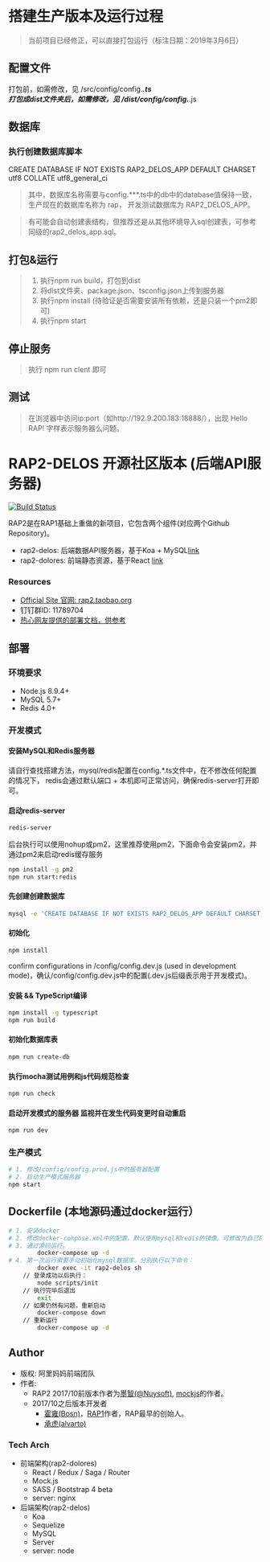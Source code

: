 # 搭建生产版本及运行过程
> 当前项目已经修正，可以直接打包运行（标注日期：2019年3月6日）
## 配置文件
打包前，如需修改，见 /src/config/config.***.ts  
打包成dist文件夹后，如需修改，见 /dist/config/config.***.js 
## 数据库
### 执行创建数据库脚本
CREATE DATABASE IF NOT EXISTS RAP2_DELOS_APP DEFAULT CHARSET utf8 COLLATE utf8_general_ci
> 其中，数据库名称需要与config.***.ts中的db中的database值保持一致，生产现在的数据库名称为 rap， 开发测试数据库为 RAP2_DELOS_APP。

> 有可能会自动创建表结构，但推荐还是从其他环境导入sql创建表，可参考同级的rap2_delos_app.sql。

## 打包&运行
> 1. 执行npm run build，打包到dist
> 2. 将dist文件夹、package.json、tsconfig.json上传到服务器
> 3. 执行npm install (待验证是否需要安装所有依赖，还是只装一个pm2即可)
> 4. 执行npm start

## 停止服务
> 执行 npm run clent 即可

## 测试
> 在浏览器中访问ip:port（如http://192.9.200.183:18888/），出现 Hello RAP! 字样表示服务器么问题。


# RAP2-DELOS 开源社区版本 (后端API服务器)

[![Build Status](https://travis-ci.org/thx/rap2-delos.svg?branch=master)](https://travis-ci.org/thx/rap2-delos)

RAP2是在RAP1基础上重做的新项目，它包含两个组件(对应两个Github Repository)。

* rap2-delos: 后端数据API服务器，基于Koa + MySQL[link](http://github.com/thx/rap2-delos)
* rap2-dolores: 前端静态资源，基于React [link](http://github.com/thx/rap2-dolores)

### Resources

* [Official Site 官网: rap2.taobao.org](http://rap2.taobao.org)
* 钉钉群ID: 11789704
* [热心网友提供的部署文档，供参考](https://github.com/thx/rap2-delos/issues/119)

## 部署

### 环境要求
* Node.js 8.9.4+
* MySQL 5.7+
* Redis 4.0+

### 开发模式

#### 安装MySQL和Redis服务器

请自行查找搭建方法，mysql/redis配置在config.*.ts文件中，在不修改任何配置的情况下，
redis会通过默认端口 + 本机即可正常访问，确保redis-server打开即可。

#### 启动redis-server

```sh
redis-server
```

后台执行可以使用nohup或pm2，这里推荐使用pm2，下面命令会安装pm2，并通过pm2来启动redis缓存服务

```bash
npm install -g pm2
npm run start:redis
```

#### 先创建创建数据库

```bash
mysql -e 'CREATE DATABASE IF NOT EXISTS RAP2_DELOS_APP DEFAULT CHARSET utf8 COLLATE utf8_general_ci'
```

#### 初始化

```bash
npm install
```

confirm configurations in /config/config.dev.js (used in development mode)，确认/config/config.dev.js中的配置(.dev.js后缀表示用于开发模式)。

#### 安装 && TypeScript编译

```bash
npm install -g typescript
npm run build
```

#### 初始化数据库表

```bash
npm run create-db
```

#### 执行mocha测试用例和js代码规范检查
```bash
npm run check
```

#### 启动开发模式的服务器 监视并在发生代码变更时自动重启
```bash
npm run dev
```

### 生产模式

```sh
# 1. 修改/config/config.prod.js中的服务器配置
# 2. 启动生产模式服务器
npm start

```

## Dockerfile (本地源码通过docker运行）
```sh
# 1. 安装docker
# 2. 修改docker-compose.xml中的配置。默认使用mysql和redis的镜像。可修改为自己的配置
# 3. 通过源码运行。
        docker-compose up -d
# 4. 第一次运行需要手动初始化mysql数据库。分别执行以下命令：
        docker exec -it rap2-delos sh
    // 登录成功以后执行：
        node scripts/init
    // 执行完毕后退出
        exit
    // 如果仍然有问题，重新启动
        docker-compose down
    // 重新运行
        docker-compose up -d
```


## Author
* 版权: 阿里妈妈前端团队
* 作者:
  * RAP2 2017/10前版本作者为[墨智(@Nuysoft)](https://github.com/nuysoft/), [mockjs](mockjs.com)的作者。
  * 2017/10之后版本开发者
    * [霍雍(Bosn)](http://github.com/bosn/)，[RAP1](http://github.com/thx/RAP)作者，RAP最早的创始人。
    * [承虎(alvarto)](http://github.com/alvarto/)

### Tech Arch

* 前端架构(rap2-dolores)
    * React / Redux / Saga / Router
    * Mock.js
    * SASS / Bootstrap 4 beta
    * server: nginx
* 后端架构(rap2-delos)
    * Koa
    * Sequelize
    * MySQL
    * Server
    * server: node
